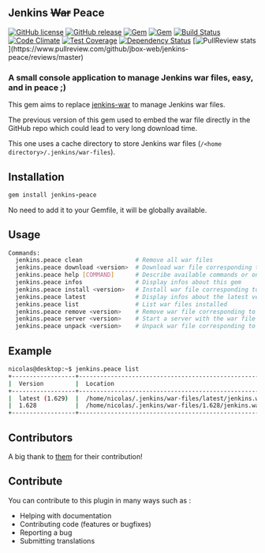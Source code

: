 ## Jenkins ~~War~~ Peace

[![GitHub license](https://img.shields.io/github/license/jbox-web/jenkins-peace.svg)](https://github.com/jbox-web/jenkins-peace/blob/master/LICENSE)
[![GitHub release](https://img.shields.io/github/release/jbox-web/jenkins-peace.svg)](https://github.com/jbox-web/jenkins-peace/releases/latest)
[![Gem](https://img.shields.io/gem/v/jenkins-peace.svg)](https://rubygems.org/gems/jenkins-peace/versions/1.0.0)
[![Gem](https://img.shields.io/gem/dtv/jenkins-peace.svg)](https://rubygems.org/gems/jenkins-peace/versions/1.0.0)
[![Build Status](https://travis-ci.org/jbox-web/jenkins-peace.svg?branch=master)](https://travis-ci.org/jbox-web/jenkins-peace)
[![Code Climate](https://codeclimate.com/github/jbox-web/jenkins-peace/badges/gpa.svg)](https://codeclimate.com/github/jbox-web/jenkins-peace)
[![Test Coverage](https://codeclimate.com/github/jbox-web/jenkins-peace/badges/coverage.svg)](https://codeclimate.com/github/jbox-web/jenkins-peace/coverage)
[![Dependency Status](https://gemnasium.com/jbox-web/jenkins-peace.svg)](https://gemnasium.com/jbox-web/jenkins-peace)
[![PullReview stats](https://www.pullreview.com/github/jbox-web/jenkins-peace/badges/master.svg?)](https://www.pullreview.com/github/jbox-web/jenkins-peace/reviews/master)

### A small console application to manage Jenkins war files, easy, and in peace ;)

This gem aims to replace [jenkins-war](https://rubygems.org/gems/jenkins-war/versions/1.514) to manage Jenkins war files.

The previous version of this gem used to embed the war file directly in the GitHub repo which could lead to very long download time.

This one uses a cache directory to store Jenkins war files (```/<home directory>/.jenkins/war-files```).


## Installation

```ruby
gem install jenkins-peace
```

No need to add it to your Gemfile, it will be globally available.

## Usage

```sh
Commands:
  jenkins.peace clean               # Remove all war files
  jenkins.peace download <version>  # Download war file corresponding to version passed in params
  jenkins.peace help [COMMAND]      # Describe available commands or one specific command
  jenkins.peace infos               # Display infos about this gem
  jenkins.peace install <version>   # Install war file corresponding to version passed in params (will download then unpack war file)
  jenkins.peace latest              # Display infos about the latest version of war file installed
  jenkins.peace list                # List war files installed
  jenkins.peace remove <version>    # Remove war file corresponding to version passed in params
  jenkins.peace server <version>    # Start a server with the war file corresponding to version passed in params
  jenkins.peace unpack <version>    # Unpack war file corresponding to version passed in params
```

## Example

```sh
nicolas@desktop:~$ jenkins.peace list
+------------------+-------------------------------------------------------+-------------------------------------------------------------------------+-------------+
|  Version         |  Location                                             |  Classpath                                                              |  Installed  |
+------------------+-------------------------------------------------------+-------------------------------------------------------------------------+-------------+
|  latest (1.629)  |  /home/nicolas/.jenkins/war-files/latest/jenkins.war  |  /home/nicolas/.jenkins/wars/latest/WEB-INF/lib/jenkins-core-1.629.jar  |  true       |
|  1.628           |  /home/nicolas/.jenkins/war-files/1.628/jenkins.war   |  /home/nicolas/.jenkins/wars/1.628/WEB-INF/lib/jenkins-core-1.628.jar   |  true       |
+------------------+-------------------------------------------------------+-------------------------------------------------------------------------+-------------+
```

## Contributors

A big thank to [them](https://github.com/jbox-web/jenkins-peace/blob/master/AUTHORS) for their contribution!

## Contribute

You can contribute to this plugin in many ways such as :

* Helping with documentation
* Contributing code (features or bugfixes)
* Reporting a bug
* Submitting translations
